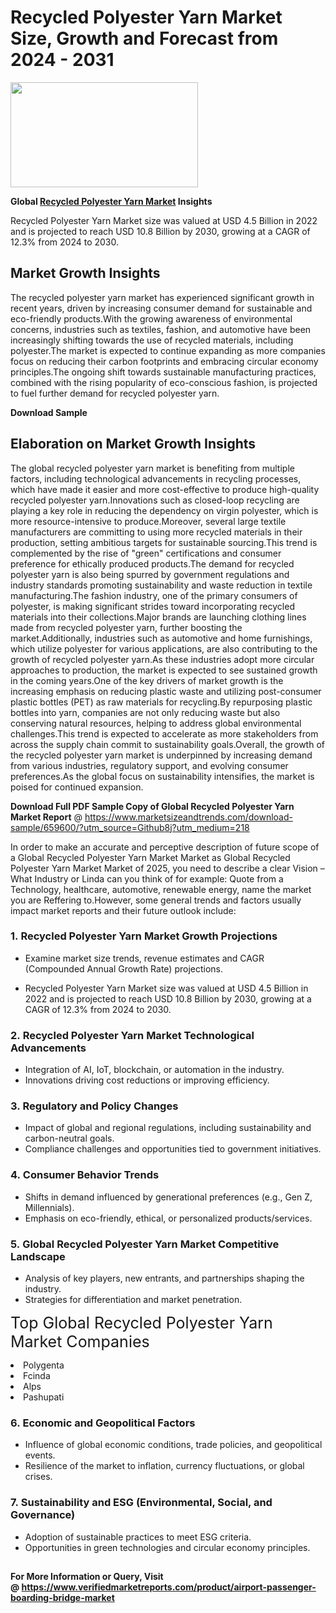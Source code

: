 <H1>Recycled Polyester Yarn Market Size, Growth and Forecast from 2024 - 2031</H1><img class="aligncenter size-medium wp-image-584254" src="https://thirdeyenews.in/wp-content/uploads/2024/09/Global-Market-Research-300x168.jpeg" alt="" width="300" height="168" /><p><strong>Global&nbsp;<a href="https://www.marketsizeandtrends.com/download-sample/659600/?utm_source=Github8j?utm_medium=218">Recycled Polyester Yarn Market</a> Insights</strong></p><p>Recycled Polyester Yarn Market size was valued at USD 4.5 Billion in 2022 and is projected to reach USD 10.8 Billion by 2030, growing at a CAGR of 12.3% from 2024 to 2030.</p><p><h2>Market Growth Insights</h2> <p>The recycled polyester yarn market has experienced significant growth in recent years, driven by increasing consumer demand for sustainable and eco-friendly products.With the growing awareness of environmental concerns, industries such as textiles, fashion, and automotive have been increasingly shifting towards the use of recycled materials, including polyester.The market is expected to continue expanding as more companies focus on reducing their carbon footprints and embracing circular economy principles.The ongoing shift towards sustainable manufacturing practices, combined with the rising popularity of eco-conscious fashion, is projected to fuel further demand for recycled polyester yarn.</p> <p><strong>Download Sample</strong></p> <h2>Elaboration on Market Growth Insights</h2> <p>The global recycled polyester yarn market is benefiting from multiple factors, including technological advancements in recycling processes, which have made it easier and more cost-effective to produce high-quality recycled polyester yarn.Innovations such as closed-loop recycling are playing a key role in reducing the dependency on virgin polyester, which is more resource-intensive to produce.Moreover, several large textile manufacturers are committing to using more recycled materials in their production, setting ambitious targets for sustainable sourcing.This trend is complemented by the rise of "green" certifications and consumer preference for ethically produced products.The demand for recycled polyester yarn is also being spurred by government regulations and industry standards promoting sustainability and waste reduction in textile manufacturing.The fashion industry, one of the primary consumers of polyester, is making significant strides toward incorporating recycled materials into their collections.Major brands are launching clothing lines made from recycled polyester yarn, further boosting the market.Additionally, industries such as automotive and home furnishings, which utilize polyester for various applications, are also contributing to the growth of recycled polyester yarn.As these industries adopt more circular approaches to production, the market is expected to see sustained growth in the coming years.One of the key drivers of market growth is the increasing emphasis on reducing plastic waste and utilizing post-consumer plastic bottles (PET) as raw materials for recycling.By repurposing plastic bottles into yarn, companies are not only reducing waste but also conserving natural resources, helping to address global environmental challenges.This trend is expected to accelerate as more stakeholders from across the supply chain commit to sustainability goals.Overall, the growth of the recycled polyester yarn market is underpinned by increasing demand from various industries, regulatory support, and evolving consumer preferences.As the global focus on sustainability intensifies, the market is poised for continued expansion.<p><span class=""><strong>Download Full PDF Sample Copy of Global Recycled Polyester Yarn Market Report</strong> @ <a href="https://www.marketsizeandtrends.com/download-sample/659600/?utm_source=Github8j?utm_medium=218" target="_blank">https://www.marketsizeandtrends.com/download-sample/659600/?utm_source=Github8j?utm_medium=218</a></span></p><p>In order to make an accurate and perceptive description of future scope of a Global&nbsp;Recycled Polyester Yarn Market Market as Global&nbsp;Recycled Polyester Yarn Market Market of 2025, you need to describe a clear Vision &ndash; What Industry or Linda can you think of for example: Quote from a Technology, healthcare, automotive, renewable energy, name the market you are Reffering to.However, some general trends and factors usually impact market reports and their future outlook include:</p><h3>1.&nbsp;<strong>Recycled Polyester Yarn Market Growth Projections</strong></h3><ul><li>Examine market size trends, revenue estimates and CAGR (Compounded Annual Growth Rate) projections.</li><li><p>Recycled Polyester Yarn Market size was valued at USD 4.5 Billion in 2022 and is projected to reach USD 10.8 Billion by 2030, growing at a CAGR of 12.3% from 2024 to 2030.</p></li></ul><h3>2.&nbsp;<strong>Recycled Polyester Yarn Market Technological Advancements</strong></h3><ul><li>Integration of AI, IoT, blockchain, or automation in the industry.</li><li>Innovations driving cost reductions or improving efficiency.</li></ul><h3>3.&nbsp;<strong>Regulatory and Policy Changes</strong></h3><ul><li>Impact of global and regional regulations, including sustainability and carbon-neutral goals.</li><li>Compliance challenges and opportunities tied to government initiatives.</li></ul><h3>4.&nbsp;<strong>Consumer Behavior Trends</strong></h3><ul><li>Shifts in demand influenced by generational preferences (e.g., Gen Z, Millennials).</li><li>Emphasis on eco-friendly, ethical, or personalized products/services.</li></ul><h3>5.&nbsp;<strong>Global Recycled Polyester Yarn Market Competitive Landscape</strong></h3><ul><li>Analysis of key players, new entrants, and partnerships shaping the industry.</li><li>Strategies for differentiation and market penetration.</li></ul><p data-pm-slice="1 1 []"><span style="color: inherit; font-family: inherit; font-size: 25px;">Top Global Recycled Polyester Yarn Market Companies</span></p><div class="" data-test-id=""><p><li>Polygenta</li><li> Fcinda</li><li> Alps</li><li> Pashupati</li></p></div><h3>6.&nbsp;<strong>Economic and Geopolitical Factors</strong></h3><ul><li>Influence of global economic conditions, trade policies, and geopolitical events.</li><li>Resilience of the market to inflation, currency fluctuations, or global crises.</li></ul><h3>7.&nbsp;<strong>Sustainability and ESG (Environmental, Social, and Governance)</strong></h3><ul><li>Adoption of sustainable practices to meet ESG criteria.</li><li>Opportunities in green technologies and circular economy principles.</li></ul><h2><strong style="font-size: 14px;">For More Information or Query, Visit @&nbsp;</strong><a style="background-color: #ffffff; font-size: 14px;" href="https://www.marketsizeandtrends.com/report/recycled-polyester-yarn-market/" target="_blank">https://www.verifiedmarketreports.com/product/airport-passenger-boarding-bridge-market</a></h2>